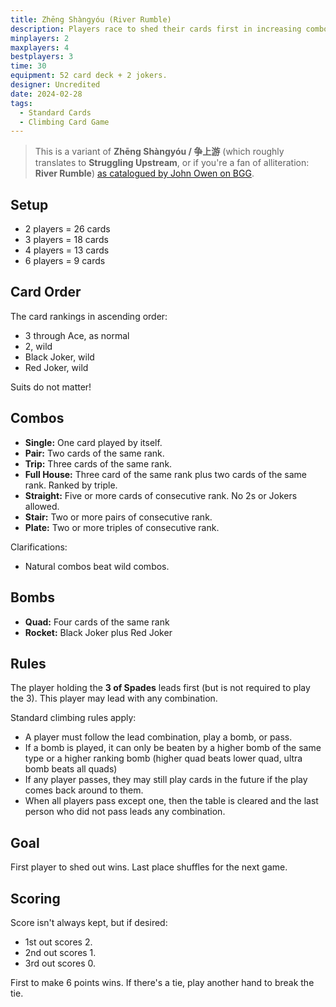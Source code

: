 ```yaml
---
title: Zhēng Shàngyóu (River Rumble)
description: Players race to shed their cards first in increasing combos.
minplayers: 2
maxplayers: 4
bestplayers: 3
time: 30
equipment: 52 card deck + 2 jokers.
designer: Uncredited
date: 2024-02-28
tags:
  - Standard Cards
  - Climbing Card Game
---
```


> This is a variant of **Zhēng Shàngyóu / 争上游** (which roughly translates to **Struggling Upstream**, or if you're a fan of alliteration: **River Rumble**) [as catalogued by John Owen on BGG](https://boardgamegeek.com/thread/3173891/how-i-play-zheng-shangyou).


## Setup

- 2 players = 26 cards
- 3 players = 18 cards
- 4 players = 13 cards
- 6 players = 9 cards

## Card Order

The card rankings in ascending order:

- 3 through Ace, as normal
- 2, wild
- Black Joker, wild
- Red Joker, wild

Suits do not matter!

## Combos

- **Single:** One card played by itself.
- **Pair:** Two cards of the same rank.
- **Trip:** Three cards of the same rank.
- **Full House:** Three card of the same rank plus two cards of the same rank. Ranked by triple.
- **Straight:** Five or more cards of consecutive rank. No 2s or Jokers allowed.
- **Stair:** Two or more pairs of consecutive rank.
- **Plate:** Two or more triples of consecutive rank.

Clarifications:

- Natural combos beat wild combos.

## Bombs

- **Quad:** Four cards of the same rank
- **Rocket:** Black Joker plus Red Joker

## Rules

The player holding the **3 of Spades** leads first (but is not required to play the 3). This player may lead with any combination.

Standard climbing rules apply:

- A player must follow the lead combination, play a bomb, or pass.
- If a bomb is played, it can only be beaten by a higher bomb of the same type or a higher ranking bomb (higher quad beats lower quad, ultra bomb beats all quads)
- If any player passes, they may still play cards in the future if the play comes back around to them.
- When all players pass except one, then the table is cleared and the last person who did not pass leads any combination.

## Goal

First player to shed out wins. Last place shuffles for the next game.

## Scoring

Score isn't always kept, but if desired:

- 1st out scores 2.
- 2nd out scores 1.
- 3rd out scores 0.

First to make 6 points wins. If there's a tie, play another hand to break the tie.
